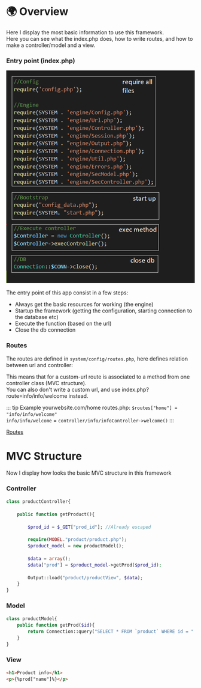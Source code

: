 <style module>
	.index_img {
		height: 500px;
		border-radius: 2px;
		margin-top: 10px;
	}
</style>


# :earth_africa: Overview
Here I display the most basic information to use this framework.  
Here you can see what the index.php does, how to write routes, and how to make a controller/model and a view.

### Entry point (index.php)  
  

<img :class="$style.index_img" src="../images/index.png" alt="entry point">


The entry point of this app consist in a few steps:
- Always get the basic resources for working (the engine)
- Startup the framework (getting the configuration, starting connection to the database etc)
- Execute the function (based on the url)
- Close the db connection


### Routes

The routes are defined in `system/config/routes.php`, here defines relation between url and controller:  

This means that for a custom-url route is associated to a method from one controller class (MVC structure).  
You can also don't write a custom url, and use index.php?route=info/info/welcome instead.

::: tip Example yourwebsite.com/home
routes.php:  `$routes["home"] = "info/info/welcome"`  
`info/info/welcome` = `controller/info/infoController->welcome()`
:::

[Routes](./Routes.html) 


# MVC Structure
Now I display how looks the basic MVC structure in this framework

### Controller

``` php
class productController{

	public function getProduct(){

		$prod_id = $_GET["prod_id"]; //Already escaped

		require(MODEL."product/product.php");
		$product_model = new productModel();

		$data = array();
		$data["prod"] = $product_model->getProd($prod_id);

		Output::load("product/productView", $data);
	}
}
```

### Model

``` php
class productModel{
	public function getProd($id){
		return Connection::query("SELECT * FROM `product` WHERE id = ".$id);
	}
}
```

### View

``` html
<h1>Product info</h1>
<p>{%prod["name"]%}</p>
```